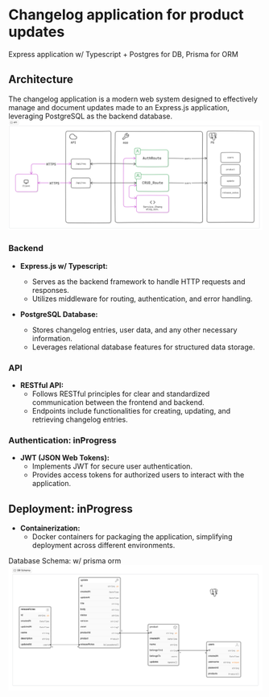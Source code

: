 # Changelog application for product updates

Express application w/ Typescript + Postgres for DB, Prisma for ORM

## Architecture

The changelog application is a modern web system designed to effectively manage and document updates made to an Express.js application, leveraging PostgreSQL as the backend database.
![alt text](/docs/Screenshot%202024-02-22%20112439.png)

### Backend

- **Express.js w/ Typescript:**

  - Serves as the backend framework to handle HTTP requests and responses.
  - Utilizes middleware for routing, authentication, and error handling.

- **PostgreSQL Database:**
  - Stores changelog entries, user data, and any other necessary information.
  - Leverages relational database features for structured data storage.

### API

- **RESTful API:**
  - Follows RESTful principles for clear and standardized communication between the frontend and backend.
  - Endpoints include functionalities for creating, updating, and retrieving changelog entries.

### Authentication: inProgress

- **JWT (JSON Web Tokens):**
  - Implements JWT for secure user authentication.
  - Provides access tokens for authorized users to interact with the application.

## Deployment: inProgress

- **Containerization:**
  - Docker containers for packaging the application, simplifying deployment across different environments.

Database Schema: w/ prisma orm
![alt text](/docs/image.png)
